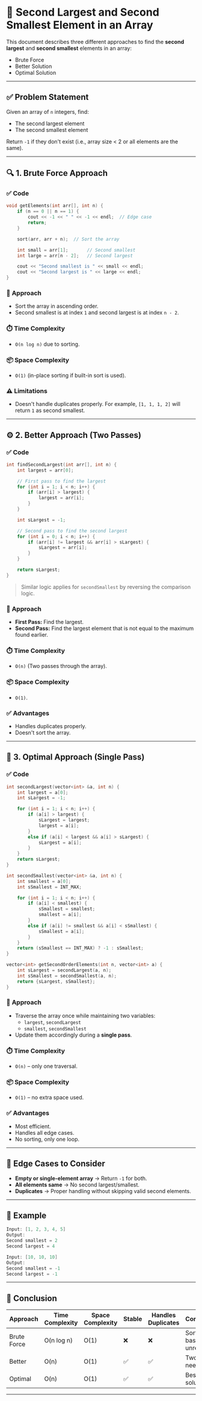 
# 📘 Second Largest and Second Smallest Element in an Array

This document describes three different approaches to find the **second largest** and **second smallest** elements in an array:

- Brute Force
- Better Solution
- Optimal Solution

---

## ✅ Problem Statement

Given an array of `n` integers, find:
- The second largest element
- The second smallest element

Return `-1` if they don't exist (i.e., array size < 2 or all elements are the same).

---

## 🔍 1. Brute Force Approach

### ✅ **Code**
```cpp
void getElements(int arr[], int n) {
    if (n == 0 || n == 1) {
        cout << -1 << " " << -1 << endl;  // Edge case
        return;
    }

    sort(arr, arr + n);  // Sort the array

    int small = arr[1];       // Second smallest
    int large = arr[n - 2];   // Second largest

    cout << "Second smallest is " << small << endl;
    cout << "Second largest is " << large << endl;
}
```

### 🧠 **Approach**
- Sort the array in ascending order.
- Second smallest is at index `1` and second largest is at index `n - 2`.

### ⏱️ **Time Complexity**
- `O(n log n)` due to sorting.

### 📦 **Space Complexity**
- `O(1)` (in-place sorting if built-in sort is used).

### ⚠️ **Limitations**
- Doesn't handle duplicates properly. For example, `[1, 1, 1, 2]` will return `1` as second smallest.

---

## ⚙️ 2. Better Approach (Two Passes)

### ✅ **Code**
```cpp
int findSecondLargest(int arr[], int n) {
    int largest = arr[0];

    // First pass to find the largest
    for (int i = 1; i < n; i++) {
        if (arr[i] > largest) {
            largest = arr[i];
        }
    }

    int sLargest = -1;

    // Second pass to find the second largest
    for (int i = 0; i < n; i++) {
        if (arr[i] != largest && arr[i] > sLargest) {
            sLargest = arr[i];
        }
    }

    return sLargest;
}
```

> Similar logic applies for `secondSmallest` by reversing the comparison logic.

### 🧠 **Approach**
- **First Pass:** Find the largest.
- **Second Pass:** Find the largest element that is not equal to the maximum found earlier.

### ⏱️ **Time Complexity**
- `O(n)` (Two passes through the array).

### 📦 **Space Complexity**
- `O(1)`.

### ✅ **Advantages**
- Handles duplicates properly.
- Doesn't sort the array.

---

## 🚀 3. Optimal Approach (Single Pass)

### ✅ **Code**
```cpp
int secondLargest(vector<int> &a, int n) {
    int largest = a[0];
    int sLargest = -1;

    for (int i = 1; i < n; i++) {
        if (a[i] > largest) {
            sLargest = largest;
            largest = a[i];
        }
        else if (a[i] < largest && a[i] > sLargest) {
            sLargest = a[i];
        }
    }
    return sLargest;
}

int secondSmallest(vector<int> &a, int n) {
    int smallest = a[0];
    int sSmallest = INT_MAX;

    for (int i = 1; i < n; i++) {
        if (a[i] < smallest) {
            sSmallest = smallest;
            smallest = a[i];
        }
        else if (a[i] != smallest && a[i] < sSmallest) {
            sSmallest = a[i];
        }
    }
    return (sSmallest == INT_MAX) ? -1 : sSmallest;
}

vector<int> getSecondOrderElements(int n, vector<int> a) {
    int sLargest = secondLargest(a, n);
    int sSmallest = secondSmallest(a, n);
    return {sLargest, sSmallest};
}
```

### 🧠 **Approach**
- Traverse the array once while maintaining two variables:
  - `largest`, `secondLargest`
  - `smallest`, `secondSmallest`
- Update them accordingly during a **single pass**.

### ⏱️ **Time Complexity**
- `O(n)` – only one traversal.

### 📦 **Space Complexity**
- `O(1)` – no extra space used.

### ✅ **Advantages**
- Most efficient.
- Handles all edge cases.
- No sorting, only one loop.

---

## 📌 Edge Cases to Consider

- **Empty or single-element array** → Return `-1` for both.
- **All elements same** → No second largest/smallest.
- **Duplicates** → Proper handling without skipping valid second elements.

---

## 🧪 Example

```cpp
Input: [1, 2, 3, 4, 5]
Output:
Second smallest = 2
Second largest = 4

Input: [10, 10, 10]
Output:
Second smallest = -1
Second largest = -1
```

---

## 🏁 Conclusion

| Approach      | Time Complexity | Space Complexity | Stable | Handles Duplicates | Comments                  |
|---------------|------------------|------------------|--------|---------------------|----------------------------|
| Brute Force   | O(n log n)       | O(1)             | ❌      | ❌                  | Sorting-based, unreliable |
| Better        | O(n)             | O(1)             | ✅      | ✅                  | Two loops needed          |
| Optimal       | O(n)             | O(1)             | ✅      | ✅                  | Best solution             |

---
